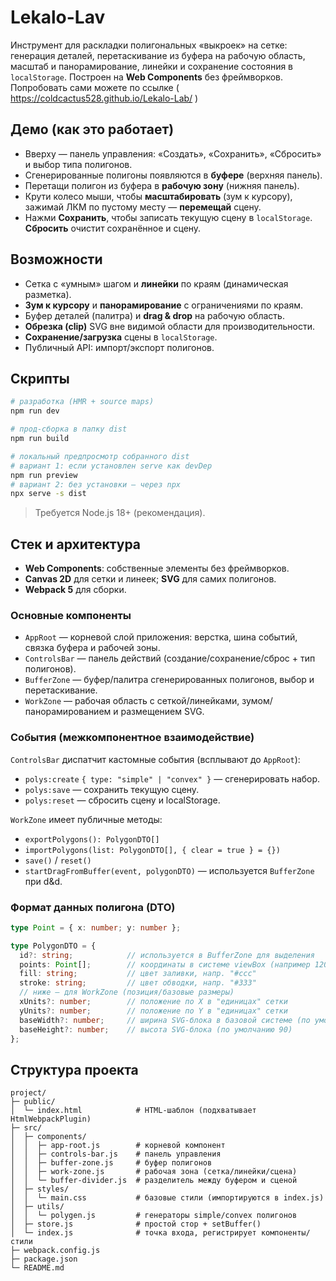 # Lekalo-Lav

Инструмент для раскладки полигональных «выкроек» на сетке: генерация деталей, перетаскивание из буфера на рабочую область, масштаб и панорамирование, линейки и сохранение состояния в `localStorage`. Построен на **Web Components** без фреймворков. Попробовать сами можете по ссылке ( https://coldcactus528.github.io/Lekalo-Lab/ )

## Демо (как это работает)
- Вверху — панель управления: «Создать», «Сохранить», «Сбросить» и выбор типа полигонов.
- Сгенерированные полигоны появляются в **буфере** (верхняя панель).
- Перетащи полигон из буфера в **рабочую зону** (нижняя панель).
- Крути колесо мыши, чтобы **масштабировать** (зум к курсору), зажимай ЛКМ по пустому месту — **перемещай** сцену.
- Нажми **Сохранить**, чтобы записать текущую сцену в `localStorage`. **Сбросить** очистит сохранённое и сцену.

## Возможности
- Сетка с «умным» шагом и **линейки** по краям (динамическая разметка).
- **Зум к курсору** и **панорамирование** с ограничениями по краям.
- Буфер деталей (палитра) и **drag & drop** на рабочую область.
- **Обрезка (clip)** SVG вне видимой области для производительности.
- **Сохранение/загрузка** сцены в `localStorage`.
- Публичный API: импорт/экспорт полигонов.

## Скрипты

```bash
# разработка (HMR + source maps)
npm run dev

# прод-сборка в папку dist
npm run build

# локальный предпросмотр собранного dist
# вариант 1: если установлен serve как devDep
npm run preview
# вариант 2: без установки – через npx
npx serve -s dist
```

> Требуется Node.js 18+ (рекомендация).

## Стек и архитектура

- **Web Components**: собственные элементы без фреймворков.
- **Canvas 2D** для сетки и линеек; **SVG** для самих полигонов.
- **Webpack 5** для сборки.

### Основные компоненты

- `AppRoot` — корневой слой приложения: верстка, шина событий, связка буфера и рабочей зоны.
- `ControlsBar` — панель действий (создание/сохранение/сброс + тип полигонов).
- `BufferZone` — буфер/палитра сгенерированных полигонов, выбор и перетаскивание.
- `WorkZone` — рабочая область с сеткой/линейками, зумом/панорамированием и размещением SVG.

### События (межкомпонентное взаимодействие)

`ControlsBar` диспатчит кастомные события (всплывают до `AppRoot`):

- `polys:create` `{ type: "simple" | "convex" }` — сгенерировать набор.
- `polys:save` — сохранить текущую сцену.
- `polys:reset` — сбросить сцену и localStorage.

`WorkZone` имеет публичные методы:
- `exportPolygons(): PolygonDTO[]`
- `importPolygons(list: PolygonDTO[], { clear = true } = {})`
- `save()` / `reset()`
- `startDragFromBuffer(event, polygonDTO)` — используется `BufferZone` при d&d.

### Формат данных полигона (DTO)

```ts
type Point = { x: number; y: number };

type PolygonDTO = {
  id?: string;            // используется в BufferZone для выделения
  points: Point[];        // координаты в системе viewBox (например 120x90)
  fill: string;           // цвет заливки, напр. "#ccc"
  stroke: string;         // цвет обводки, напр. "#333"
  // ниже — для WorkZone (позиция/базовые размеры)
  xUnits?: number;        // положение по X в "единицах" сетки
  yUnits?: number;        // положение по Y в "единицах" сетки
  baseWidth?: number;     // ширина SVG-блока в базовой системе (по умолчанию 120)
  baseHeight?: number;    // высота SVG-блока (по умолчанию 90)
};
```

## Структура проекта

```
project/
├─ public/
│  └─ index.html            # HTML-шаблон (подхватывает HtmlWebpackPlugin)
├─ src/
│  ├─ components/
│  │  ├─ app-root.js        # корневой компонент
│  │  ├─ controls-bar.js    # панель управления
│  │  ├─ buffer-zone.js     # буфер полигонов
│  │  ├─ work-zone.js       # рабочая зона (сетка/линейки/сцена)
│  │  └─ buffer-divider.js  # разделитель между буфером и сценой
│  ├─ styles/
│  │  └─ main.css           # базовые стили (импортируются в index.js)
│  ├─ utils/
│  │  └─ polygen.js         # генераторы simple/convex полигонов
│  ├─ store.js              # простой стор + setBuffer()
│  └─ index.js              # точка входа, регистрирует компоненты/стили
├─ webpack.config.js
├─ package.json
└─ README.md
```
